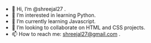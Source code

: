 - 👋 Hi, I’m @shreejal27 .
- 👀 I’m interested in learning Python.
- 🌱 I’m currently learning Javascript.
- 💞️ I’m looking to collaborate on HTML and CSS projects.
- 📫 How to reach me: shreejal27@gmail.com .

<!---
shreejal27/shreejal27 is a ✨ special ✨ repository because its `README.md` (this file) appears on your GitHub profile.
You can click the Preview link to take a look at your changes.
--->
